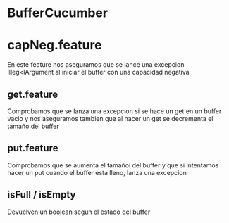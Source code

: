 # BufferCucumber

# capNeg.feature
En este feature nos aseguramos que se lance una excepcion Illeg<lArgument al iniciar el buffer con una capacidad negativa

## get.feature    
Comprobamos que se lanza una excepcion si se hace un get en un buffer vacio y nos aseguramos tambien que al hacer un get se decrementa el tamaño del buffer
                                                                          
## put.feature
Comprobamos que se aumenta el tamañoi del buffer y que si intentamos hacer un put cuando el buffer esta lleno, lanza una excepcion   
                                                                          
 ## isFull / isEmpty
Devuelven un boolean segun el estado del buffer                                                                       
                                                                          
